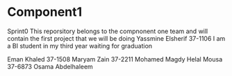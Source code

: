 # Component1
Sprint0
This reporsitory belongs to the compnonent one team and will contain the first project that we will be doing 
Yassmine Elsherif 37-1106
I am a BI student in my third year waiting for graduation 

Eman Khaled 37-1508
Maryam Zain 37-2211
Mohamed Magdy Helal Mousa 37-6873
Osama Abdelhaleem
